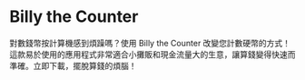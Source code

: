 # Billy the Counter
對數錢幣按計算機感到煩躁嗎？使用 Billy the Counter 改變您計數硬幣的方式！這款易於使用的應用程式非常適合小攤販和現金流量大的生意，讓算錢變得快速而準確。立即下載，擺脫算錢的煩腦！
